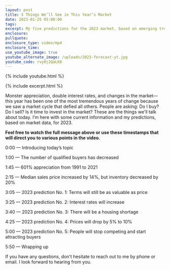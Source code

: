 ```yaml
---
layout: post
title: 5 Things We’ll See in This Year’s Market
date: 2023-01-25 05:00:00
tags:
excerpt: My five predictions for the 2023 market, based on emerging trends.
enclosure:
pullquote:
enclosure_type: video/mp4
enclosure_time:
use_youtube_image: true
youtube_alternate_image: /uploads/2023-forecast-yt.jpg
youtube_code: rvy0j2QaLK8
---
```

{% include youtube.html %}

{% include excerpt.html %}

Monster appreciation, double interest rates, and changes in the market—this year has been one of the most tremendous years of change because we saw a market cycle that defied all others. People are asking: Do I buy? Do I sell? Is it time to invest in the market? These are the things we'll talk about today. I’m here with some current information and my predictions, based on market data, for 2023.

**Feel free to watch the full message above or use these timestamps that will direct you to various points in the video.**

0:00 — Introducing today’s topic

1:00 — The number of qualified buyers has decreased

1:45 — 601% appreciation from 1991 to 2021

2:15 — Median sales price increased by 14%, but inventory decreased by 20%

3:05 — 2023 prediction No. 1: Terms will still be as valuable as price

3:25 — 2023 prediction No. 2: Interest rates will increase

3:40 — 2023 prediction No. 3: There will be a housing shortage

4:25 — 2023 prediction No. 4: Prices will drop by 5% to 10%

5:00 — 2023 prediction No. 5: People will stop competing and start attracting buyers

5:50 — Wrapping up

If you have any questions, don’t hesitate to reach out to me by phone or email. I look forward to hearing from you.